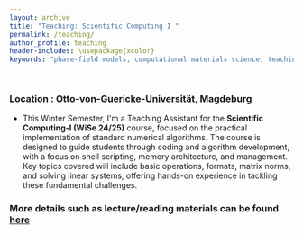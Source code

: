 ```yaml
---
layout: archive
title: "Teaching: Scientific Computing I "
permalink: /teaching/
author_profile: teaching
header-includes: \usepackage{xcolor}
keywords: "phase-field models, computational materials science, teaching, microstructures"

---
```


### Location : [Otto-von-Guericke-Universität, Magdeburg](https://www.ovgu.de/)

* This Winter Semester, I'm a Teaching Assistant for the **Scientific Computing-I (WiSe 24/25)** course,
focused on the practical implementation of standard numerical algorithms. The course is designed to guide students through coding 
and algorithm development, with a focus on shell scripting, memory architecture, and management. 
Key topics covered will include basic operations, formats, matrix norms, and solving linear systems, 
offering hands-on experience in tackling these fundamental challenges.

### More details such as lecture/reading materials can be found [here](https://www.mpi-magdeburg.mpg.de/scicomp2425)
